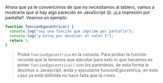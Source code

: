 Ahora que ya te convencimos de que no necesitamos al tablero, vamos a mostrarte que sí hay algo parecido en JavaScript :stuck_out_tongue:: ¡¡La impresión por pantalla!!. 
Veamos un ejemplo:

```javascript
function funcionEgocentrica() {
  console.log("soy una función que imprime por pantalla");
  console.log("y estoy por devolver el valor 5");
  return 5;
}
```

> Probá `funcionEgocentrica` en la consola. Para probar la función recordá que la tenemos que ejecutar para esto lo que hacemos es poner `funcionEgocentrica()` con los paréntesis, de esta forma le decimos a Javascript, anda y ejecutame funcionEgocentrica, en este caso ya está definida no hace falta que la crees.
